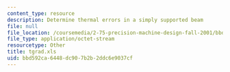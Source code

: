 ```yaml
---
content_type: resource
description: Determine thermal errors in a simply supported beam
file: null
file_location: /coursemedia/2-75-precision-machine-design-fall-2001/bbd592ca6448dc907b2b2ddc6e9037cf_tgrad.xls
file_type: application/octet-stream
resourcetype: Other
title: tgrad.xls
uid: bbd592ca-6448-dc90-7b2b-2ddc6e9037cf
---
```

